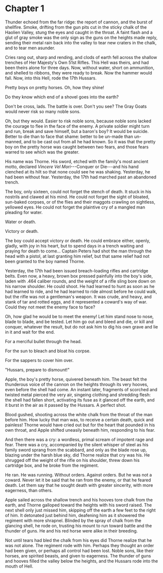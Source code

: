 # Chapter 1

Thunder echoed from the far ridge: the report of cannon, and the burst of shellfire. Smoke, drifting from the gun pits cut in the sticky chalk of the Haolien Valley, stung the eyes and caught in the throat. A faint flash and a glut of gray smoke was the only sign as the guns on the heights made reply, sending their metal rain back into the valley to tear new craters in the chalk, and to tear men asunder.

Cries rang out, sharp and rending, and clods of earth fell across the shallow trenches of Her Majesty's Own 51st Rifles. This Hell was theirs, and had been theirs alone for three days. Now, without water, short on ammunition, and shelled to ribbons, they were ready to break. Now the hammer would fall. Now, into this Hell, rode the 17th Hussars.

Pretty boys on pretty horses. Oh, how they shine!

Do they know which end of a shovel goes into the earth?

Don't be cross, lads. The battle is over. Don't you see? The Gray Goats would never risk so many noble sons.

Oh, but they would. Easier to risk noble sons, because noble sons lacked the courage to flee in the face of the enemy. A private soldier might turn and run, break and save himself, but a baron's boy? It would be suicide. Better to die than to face that shame: better to be un-made than un-manned, and to be cast out from all he had known. So it was that the pretty boy on the pretty horse was caught between two fears, and those fears warred to see which was the greater.

His name was Thorne. His sword, etched with the family's most ancient motto, declared *Vincere Vel Mori*---Conquer or Die---and his hand clenched at its hilt so that none could see he was shaking. Yesterday, he had been without fear. Yesterday, the 17th had marched past an abandoned trench.

The boy, only sixteen, could not forget the stench of death. It stuck in his nostrils and clawed at his mind. He could not forget the sight of bloated, sun-baked corpses, or of the flies and their maggots crawling on sightless, yellowed eyes. He could not forget the plaintive cry of a mangled man pleading for water.

Water or death.

Victory or death.

The boy could accept victory or death. He could embrace either, openly, gladly, with joy in his heart, but to spend days in a trench waiting and praying for death to come... Captain Peters had shot the man through the head with a pistol, at last granting him relief, but that same relief had not been granted to the boy named Thorne.

Yesterday, the 17th had been issued breach-loading rifles and cartridge belts. Even now, a heavy, brown box pressed painfully into the boy's side, laden with .464 caliber rounds, and the weight of a rifle sling bore down on his narrow shoulder. He could shoot. He had learned to hunt as soon as he had learned to ride, and he had learned to ride almost before he could walk, but the rifle was not a gentleman's weapon. It was crude, and heavy, and stank of tar and rotted eggs, and it represented a coward's way of war. Could they not meet the enemy face to face?

Oh, how glad he would be to meet the enemy! Let him stand nose to nose, blade to blade, and be tested. Let him go out and bleed and die, or kill and conquer, whatever the result, but do not ask him to dig his own grave and lie in it and wait for the end.

For a merciful bullet through the head.

For the sun to bleach and bloat his corpse.

For the sappers to cover him over.

"Hussars, prepare to dismount!"

Apple, the boy's pretty horse, quivered beneath him. The beast felt the thunderous voice of the cannon on the heights through its very hooves, even before the shell had come. An instant later, fragments of scorched and twisted metal pierced the very air, singeing clothing and shredding flesh: the shell had fallen short, activating its fuse as it glanced off the earth, and it burst in the air as it passed by the Hussars. A perfect shot.

Blood gushed, shooting across the white chalk from the throat of the man before him. How lucky that man was, to receive a certain death, quick and painless! Thorne would have cried out but for the heart that pounded in his own throat, and Apple shifted uneasily beneath him, responding to his fear.

And then there was a cry: a wordless, primal scream of impotent rage and fear. There was a cry, accompanied by the silent whisper of steel as his family sword sprang from the scabbard, and only as the blade rose up, blazing under the harsh blue sky, did Thorne realize that cry was his. He shrugged off the weight of the rifle on his shoulder, threw down his cartridge box, and he broke from the regiment.

He ran. He was running. Without orders. Against orders. But he was not a coward. Never let it be said that he ran from the enemy, or that he feared death. Let them say that he sought death with greater sincerity, with more eagerness, than others.

<!-- Change "He ran. He was running." Go with "Rode"? -->

Apple sailed across the shallow trench and his hooves tore chalk from the earth, and Thorne galloped toward the heights with his sword raised. The next shell only just missed him, skipping off the earth a few feet to the right of him. It detonated just behind him, deafening him as it showered the regiment with more shrapnel. Blinded by the spray of chalk from the glancing shell, he rode on, trusting his mount to run toward battle and the thunder of guns. He and his red horse were alike in their breeding.

Not until tears had bled the chalk from his eyes did Thorne realize that he was not alone. The regiment rode with him. Perhaps they thought an order had been given, or perhaps all control had been lost. Noble sons, like their horses, are spirited beasts, and given to eagerness. The thunder of guns and hooves filled the valley below the heights, and the Hussars rode into the mouth of Hell.
